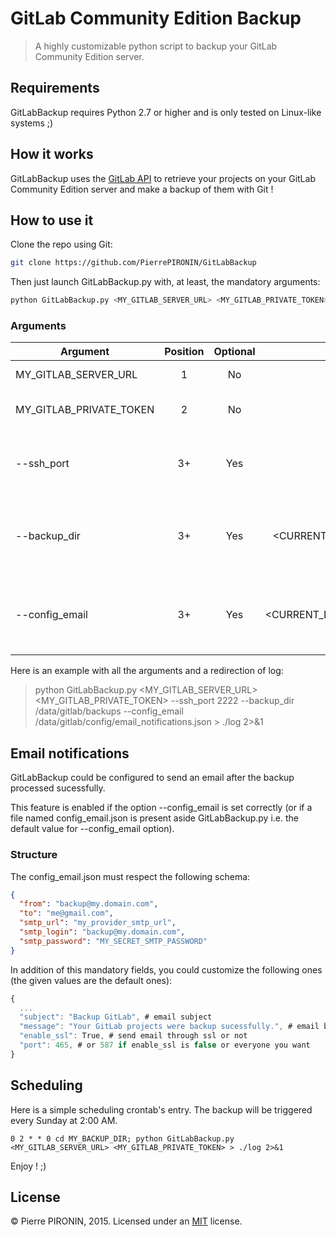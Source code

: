 # GitLab Community Edition Backup

> A highly customizable python script to backup your GitLab Community Edition server.

## Requirements
GitLabBackup requires Python 2.7 or higher and is only tested on Linux-like systems ;)

## How it works
GitLabBackup uses the [GitLab API](http://doc.gitlab.com/ee/api/projects.html) to retrieve your projects on your GitLab Community Edition server and make a backup of them with Git !

## How to use it
Clone the repo using Git:
``` bash
git clone https://github.com/PierrePIRONIN/GitLabBackup
```
Then just launch GitLabBackup.py with, at least, the mandatory arguments:
``` bash
python GitLabBackup.py <MY_GITLAB_SERVER_URL> <MY_GITLAB_PRIVATE_TOKEN>
```
### Arguments
| Argument                | Position | Optional | Default             | Description |
| ----------------------- | :------: | :------: | :-----------------: | ----------- |
| MY_GITLAB_SERVER_URL    | 1        | No       |                     | Your GitLab-CE server url |
| MY_GITLAB_PRIVATE_TOKEN | 2        | No       |                     | Your GitLab-CE [private token](https://www.safaribooksonline.com/library/view/gitlab-cookbook/9781783986842/ch06s05.html) |
| --ssh_port              | 3+       | Yes      | 22                  | The ssh port used to clone your GitLab projects |
| --backup_dir            | 3+       | Yes      | <CURRENT_DIR>/repos_backup      | The parent directory where your GitLab projects will be cloned |
| --config_email          | 3+       | Yes      | <CURRENT_DIR>/config_email.json | The JSON file containing configuration of email notifications |

Here is an example with all the arguments and a redirection of log:
> python GitLabBackup.py <MY_GITLAB_SERVER_URL> <MY_GITLAB_PRIVATE_TOKEN> --ssh_port 2222 --backup_dir /data/gitlab/backups --config_email /data/gitlab/config/email_notifications.json > ./log 2>&1

## Email notifications
GitLabBackup could be configured to send an email after the backup processed sucessfully. 

This feature is enabled if the option --config_email is set correctly (or if a file named config_email.json is present aside GitLabBackup.py i.e. the default value for --config_email option).

### Structure
The config_email.json must respect the following schema:
``` json
{
  "from": "backup@my.domain.com",
  "to": "me@gmail.com",
  "smtp_url": "my_provider_smtp_url",
  "smtp_login": "backup@my.domain.com",
  "smtp_password": "MY_SECRET_SMTP_PASSWORD"
}
```
In addition of this mandatory fields, you could customize the following ones (the given values are the default ones):
``` javascript
{
  ...
  "subject": "Backup GitLab", # email subject
  "message": "Your GitLab projects were backup sucessfully.", # email body
  "enable_ssl": True, # send email through ssl or not
  "port": 465, # or 587 if enable_ssl is false or everyone you want
}
```

## Scheduling
Here is a simple scheduling crontab's entry. The backup will be triggered every Sunday at 2:00 AM.
``` crontab
0 2 * * 0 cd MY_BACKUP_DIR; python GitLabBackup.py <MY_GITLAB_SERVER_URL> <MY_GITLAB_PRIVATE_TOKEN> > ./log 2>&1
```

Enjoy ! ;)

## License
© Pierre PIRONIN, 2015. Licensed under an [MIT](https://github.com/PierrePIRONIN/GitLabBackup/blob/master/LICENSE.md) license.
